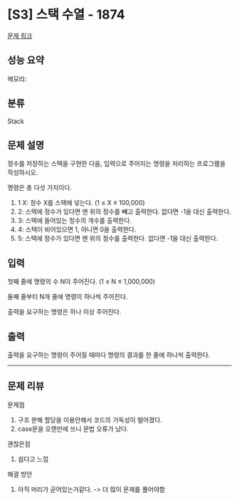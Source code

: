 # [S3] 스택 수열 - 1874
[문제 링크](https://www.acmicpc.net/problem/28278)

## 성능 요약
메모리: 

## 분류
Stack

## 문제 설명
정수를 저장하는 스택을 구현한 다음, 입력으로 주어지는 명령을 처리하는 프로그램을 작성하시오.

명령은 총 다섯 가지이다.

1. 1 X: 정수 X를 스택에 넣는다. (1 ≤ X ≤ 100,000)
2. 2: 스택에 정수가 있다면 맨 위의 정수를 빼고 출력한다. 없다면 -1을 대신 출력한다.
3. 3: 스택에 들어있는 정수의 개수를 출력한다.
4. 4: 스택이 비어있으면 1, 아니면 0을 출력한다.
5. 5: 스택에 정수가 있다면 맨 위의 정수를 출력한다. 없다면 -1을 대신 출력한다.

## 입력
첫째 줄에 명령의 수 N이 주어진다. (1 ≤ N ≤ 1,000,000)

둘째 줄부터 N개 줄에 명령이 하나씩 주어진다.

출력을 요구하는 명령은 하나 이상 주어진다.

## 출력
출력을 요구하는 명령이 주어질 때마다 명령의 결과를 한 줄에 하나씩 출력한다.

---

## 문제 리뷰
문제점 
 1. 구조 분해 할당을 이용안해서 코드의 가독성이 떨어졌다.
 2. case문을 오랜만에 쓰니 문법 오류가 났다.

괜찮은점
 1. 쉽다고 느낌


해결 방안
 1. 아직 머리가 굳어있는거같다. -> 더 많이 문제를 풀어야함